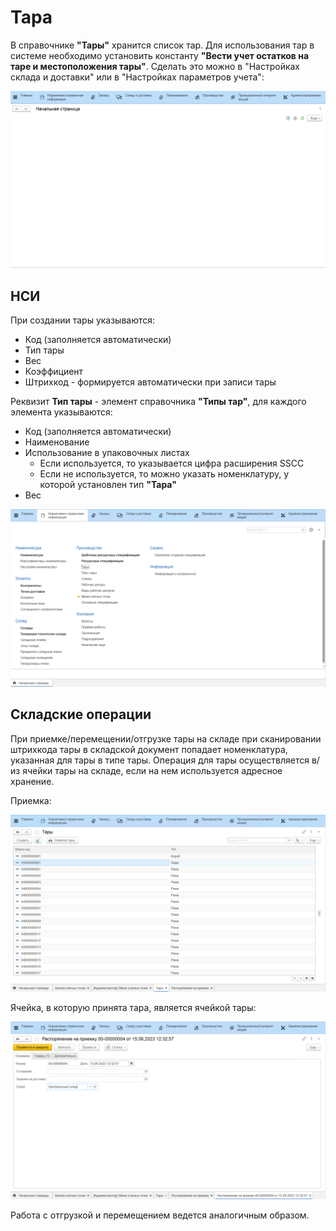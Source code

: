 # Тара

В справочнике **"Тары"** хранится список тар. Для использования тар в системе необходимо установить константу **"Вести учет остатков на таре и местоположения тары"**. Сделать это можно в "Настройках склада и доставки" или в "Настройках параметров учета":

![](Container.assets/1.gif)

## НСИ

При создании тары указываются:

- Код (заполняется автоматически)
- Тип тары
- Вес
- Коэффициент
- Штрихкод - формируется автоматически при записи тары

Реквизит **Тип тары** - элемент справочника **"Типы тар"**, для каждого элемента указываются:

- Код (заполняется автоматически)
- Наименование
- Использование в упаковочных листах
    - Если используется, то указывается цифра расширения SSCC
    - Если не используется, то можно указать номенклатуру, у которой установлен тип **"Тара"**
- Вес

![](Container.assets/2.gif)

## Складские операции

При приемке/перемещении/отгрузке тары на складе при сканировании штрихкода тары в складской документ попадает номенклатура, указанная для тары в типе тары. Операция для тары осуществляется в/из ячейки тары на складе, если на нем используется адресное хранение.

Приемка:

![](Container.assets/3.gif)

Ячейка, в которую принята тара, является ячейкой тары:

![](Container.assets/4.gif)

Работа с отгрузкой и перемещением ведется аналогичным образом.
